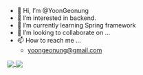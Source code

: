 - 👋 Hi, I’m @YoonGeonung
- 👀 I’m interested in backend.
- 🌱 I’m currently learning Spring framework
- 💞️ I’m looking to collaborate on ...
- 📫 How to reach me ...
  - yoongeonung@gmail.com

<a href="https://github.com/anuraghazra/github-readme-stats">
  <img align="center" src="https://github-readme-stats.vercel.app/api/top-langs/?username=yoongeonung&layout=compact" />
</a>
<a href="https://github.com/anuraghazra/convoychat">
  <img align="center" src="https://github-readme-stats.vercel.app/api/wakatime?username=yoongeonung&layout=compact" />
</a>


<!---
YoonGeonung/YoonGeonung is a ✨ special ✨ repository because its `README.md` (this file) appears on your GitHub profile.
You can click the Preview link to take a look at your changes.
--->

